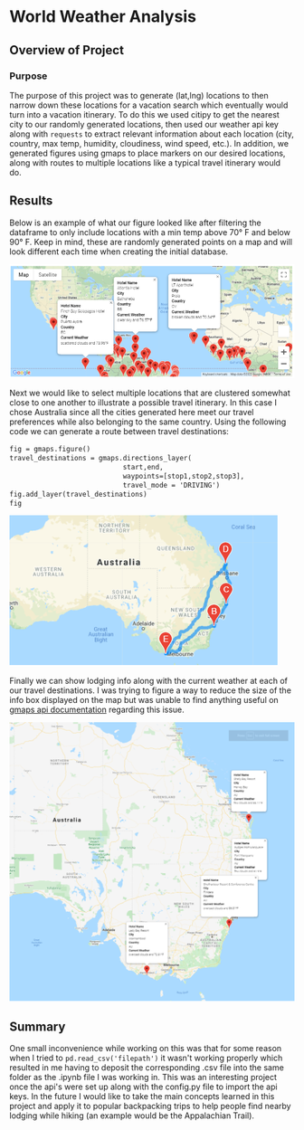 # World Weather Analysis

## Overview of Project

### Purpose
The purpose of this project was to generate (lat,lng) locations to then narrow down these locations for a vacation search which eventually would turn into a vacation itinerary.
To do this we used citipy to get the nearest city to our randomly generated locations, then used our weather api key along with ```requests``` to extract relevant information about each location (city, country, max temp, humidity, cloudiness, wind speed, etc.). In addition, we generated figures using gmaps to place markers on our desired locations, along with routes to multiple locations like a typical travel itinerary would do.


## Results

Below is an example of what our figure looked like after filtering the dataframe to only include locations with a min temp above 70° F and below 90° F. Keep in mind, these are randomly generated points on a map and will look different each time when creating the initial database. 

![WeatherPy_vacation_map](https://github.com/brand0j/World_Weather_Analysis/blob/main/Vacation_Search/WeatherPy_vacation_map.PNG)

Next we would like to select multiple locations that are clustered somewhat close to one another to illustrate a possible travel itinerary. In this case I chose Australia since all the cities generated here meet our travel preferences while also belonging to the same country. Using the following code we can generate a route between travel destinations:

```
fig = gmaps.figure()
travel_destinations = gmaps.directions_layer(
                            start,end,
                            waypoints=[stop1,stop2,stop3],
                            travel_mode = 'DRIVING')
fig.add_layer(travel_destinations)
fig
```

![WeatherPy_travel_map](https://github.com/brand0j/World_Weather_Analysis/blob/main/Vacation_Itinerary/WeatherPy_travel_map.PNG)

Finally we can show lodging info along with the current weather at each of our travel destinations. I was trying to figure a way to reduce the size of the info box displayed on the map but was unable to find anything useful on [gmaps api documentation](https://jupyter-gmaps.readthedocs.io/en/latest/api.html) regarding this issue.

![WeatherPy_travel_map_markers](https://github.com/brand0j/World_Weather_Analysis/blob/main/Vacation_Itinerary/WeatherPy_travel_map_markers.png)

## Summary
One small inconvenience while working on this was that for some reason when I tried to ```pd.read_csv('filepath')``` it wasn't working properly which resulted in me having to deposit the corresponding .csv file into the same folder as the .ipynb file I was working in. This was an interesting project once the api's were set up along with the config.py file to import the api keys. In the future I would like to take the main concepts learned in this project and apply it to popular backpacking trips to help people find nearby lodging while hiking (an example would be the Appalachian Trail). 

